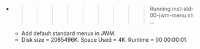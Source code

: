 * >>>>>>>>> Running inst-std-00-jwm-menu.sh ...
  * Add default standard menus in JWM.
  * Disk size = 2085496K. Space Used = 4K. Runtime = 00:00:00:01.
